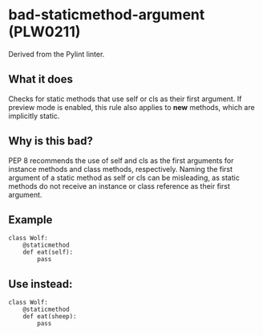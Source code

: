 # bad-staticmethod-argument (PLW0211)
Derived from the Pylint linter.
## What it does
Checks for static methods that use self or cls as their first argument.
If preview mode is enabled, this rule also applies to
__new__ methods, which are implicitly static.
## Why is this bad?
PEP 8 recommends the use of self and cls as the first arguments for
instance methods and class methods, respectively. Naming the first argument
of a static method as self or cls can be misleading, as static methods
do not receive an instance or class reference as their first argument.
## Example
```
class Wolf:
    @staticmethod
    def eat(self):
        pass
```
## Use instead:
```
class Wolf:
    @staticmethod
    def eat(sheep):
        pass
```